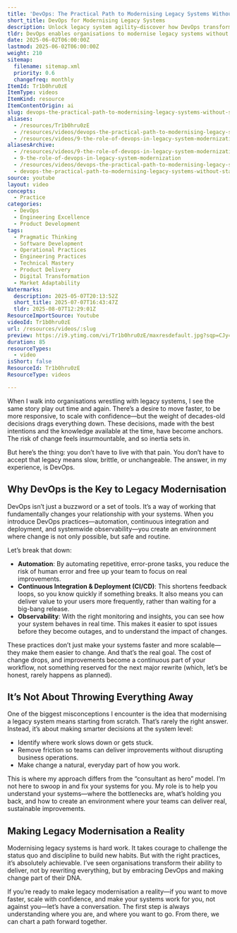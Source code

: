 ```yaml
---
title: 'DevOps: The Practical Path to Modernising Legacy Systems Without Starting Over'
short_title: DevOps for Modernising Legacy Systems
description: Unlock legacy system agility—discover how DevOps transforms slow, brittle tech into fast, scalable, and change-ready platforms without starting from scratch.
tldr: DevOps enables organisations to modernise legacy systems without starting from scratch by introducing automation, continuous integration and deployment, and observability, which make change safer and more routine. These practices reduce bottlenecks, lower the cost of change, and help teams deliver improvements continuously. Development managers should focus on identifying friction points and adopting DevOps practices to make ongoing system improvements achievable and sustainable.
date: 2025-06-02T06:00:00Z
lastmod: 2025-06-02T06:00:00Z
weight: 210
sitemap:
  filename: sitemap.xml
  priority: 0.6
  changefreq: monthly
ItemId: Tr1b0hru0zE
ItemType: videos
ItemKind: resource
ItemContentOrigin: ai
slug: devops-the-practical-path-to-modernising-legacy-systems-without-starting-over
aliases:
  - /resources/Tr1b0hru0zE
  - /resources/videos/devops-the-practical-path-to-modernising-legacy-systems-without-starting-over
  - /resources/videos/9-the-role-of-devops-in-legacy-system-modernization
aliasesArchive:
  - /resources/videos/9-the-role-of-devops-in-legacy-system-modernization
  - 9-the-role-of-devops-in-legacy-system-modernization
  - /resources/videos/devops-the-practical-path-to-modernising-legacy-systems-without-starting-over
  - devops-the-practical-path-to-modernising-legacy-systems-without-starting-over
source: youtube
layout: video
concepts:
  - Practice
categories:
  - DevOps
  - Engineering Excellence
  - Product Development
tags:
  - Pragmatic Thinking
  - Software Development
  - Operational Practices
  - Engineering Practices
  - Technical Mastery
  - Product Delivery
  - Digital Transformation
  - Market Adaptability
Watermarks:
  description: 2025-05-07T20:13:52Z
  short_title: 2025-07-07T16:43:47Z
  tldr: 2025-08-07T12:29:01Z
ResourceImportSource: Youtube
videoId: Tr1b0hru0zE
url: /resources/videos/:slug
preview: https://i9.ytimg.com/vi/Tr1b0hru0zE/maxresdefault.jpg?sqp=CJy47sAG&rs=AOn4CLAVn8ga5Jcn-LD4KMP6U1PeYvlUiQ
duration: 85
resourceTypes:
  - video
isShort: false
ResourceId: Tr1b0hru0zE
ResourceType: videos

---
```

When I walk into organisations wrestling with legacy systems, I see the same story play out time and again. There’s a desire to move faster, to be more responsive, to scale with confidence—but the weight of decades-old decisions drags everything down. These decisions, made with the best intentions and the knowledge available at the time, have become anchors. The risk of change feels insurmountable, and so inertia sets in.

But here’s the thing: you don’t have to live with that pain. You don’t have to accept that legacy means slow, brittle, or unchangeable. The answer, in my experience, is DevOps.

## Why DevOps is the Key to Legacy Modernisation

DevOps isn’t just a buzzword or a set of tools. It’s a way of working that fundamentally changes your relationship with your systems. When you introduce DevOps practices—automation, continuous integration and deployment, and systemwide observability—you create an environment where change is not only possible, but safe and routine.

Let’s break that down:

- **Automation**: By automating repetitive, error-prone tasks, you reduce the risk of human error and free up your team to focus on real improvements.
- **Continuous Integration & Deployment (CI/CD)**: This shortens feedback loops, so you know quickly if something breaks. It also means you can deliver value to your users more frequently, rather than waiting for a big-bang release.
- **Observability**: With the right monitoring and insights, you can see how your system behaves in real time. This makes it easier to spot issues before they become outages, and to understand the impact of changes.

These practices don’t just make your systems faster and more scalable—they make them easier to change. And that’s the real goal. The cost of change drops, and improvements become a continuous part of your workflow, not something reserved for the next major rewrite (which, let’s be honest, rarely happens as planned).

## It’s Not About Throwing Everything Away

One of the biggest misconceptions I encounter is the idea that modernising a legacy system means starting from scratch. That’s rarely the right answer. Instead, it’s about making smarter decisions at the system level:

- Identify where work slows down or gets stuck.
- Remove friction so teams can deliver improvements without disrupting business operations.
- Make change a natural, everyday part of how you work.

This is where my approach differs from the “consultant as hero” model. I’m not here to swoop in and fix your systems for you. My role is to help you understand your systems—where the bottlenecks are, what’s holding you back, and how to create an environment where your teams can deliver real, sustainable improvements.

## Making Legacy Modernisation a Reality

Modernising legacy systems is hard work. It takes courage to challenge the status quo and discipline to build new habits. But with the right practices, it’s absolutely achievable. I’ve seen organisations transform their ability to deliver, not by rewriting everything, but by embracing DevOps and making change part of their DNA.

If you’re ready to make legacy modernisation a reality—if you want to move faster, scale with confidence, and make your systems work for you, not against you—let’s have a conversation. The first step is always understanding where you are, and where you want to go. From there, we can chart a path forward together.
